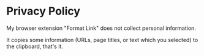# Privacy Policy

My browser extension "Format Link" does not collect personal information.

It copies some information (URLs, page titles, or text which you selected)
to the clipboard, that's it.
